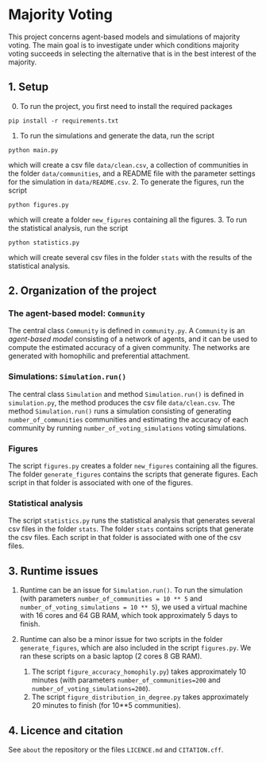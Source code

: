 # Majority Voting

This project concerns agent-based models and simulations of majority voting. The 
main goal is to investigate under which conditions majority voting succeeds in 
selecting the alternative that is in the best interest of the majority. 

## 1. Setup
0. To run the project, you first need to install the required packages
```commandline
pip install -r requirements.txt
```
1. To run the simulations and generate the data, run the script
```commandline
python main.py
```
which will create a csv file `data/clean.csv`, a collection of communities in the 
folder `data/communities`, and a README file with the parameter settings for the 
simulation in `data/README.csv`.
2. To generate the figures, run the script
```commandline
python figures.py
```
which will create a folder `new_figures` containing all the figures. 
3. To run the statistical analysis, run the script
```commandline
python statistics.py
```
which will create several csv files in the folder `stats` with the results of the 
statistical analysis.  

## 2. Organization of the project

### The agent-based model: `Community`
The central class `Community` is defined in `community.py`. A `Community` is an 
*agent-based model* consisting of a network of agents, and it can be used to compute 
the estimated accuracy of a given community. The networks are generated with homophilic 
and preferential attachment. 

### Simulations: `Simulation.run()`
The central class `Simulation` and method `Simulation.run()` is defined in 
`simulation.py`, the method produces the csv file `data/clean.csv`. The method 
`Simulation.run()` runs a simulation consisting of generating `number_of_communities` 
communities and estimating the accuracy of each community by running 
`number_of_voting_simulations` voting simulations.  

### Figures
The script `figures.py` creates a folder `new_figures` containing all the 
figures. The folder `generate_figures` contains the scripts that generate 
figures. Each script in that folder is associated with one of the figures. 

### Statistical analysis
The script `statistics.py` runs the statistical analysis that generates several csv 
files in  the folder `stats`. The folder `stats` contains scripts that generate the 
csv files. Each script in that folder is associated with one of the csv files.  

## 3. Runtime issues
1. Runtime can be an issue for `Simulation.run()`. To run the simulation (with 
parameters `number_of_communities = 10 ** 5` and
`number_of_voting_simulations = 10 ** 5`), we used a virtual machine with 16 cores 
and 64 GB RAM, which took approximately 5 days to finish. 

2. Runtime can also be a minor issue for two scripts in the folder 
`generate_figures`, which are also included in the script `figures.py`. We ran these 
scripts on a basic laptop (2 cores 8 GB RAM). 
   1. The script `figure_accuracy_homophily.py`) takes approximately 10 minutes 
   (with parameters `number_of_communities=200` and `number_of_voting_simulations=200`). 
   2. The script `figure_distribution_in_degree.py` takes approximately 20 minutes to 
      finish (for 10**5 communities).

## 4. Licence and citation
See `about` the repository or the files `LICENCE.md` and `CITATION.cff`.
